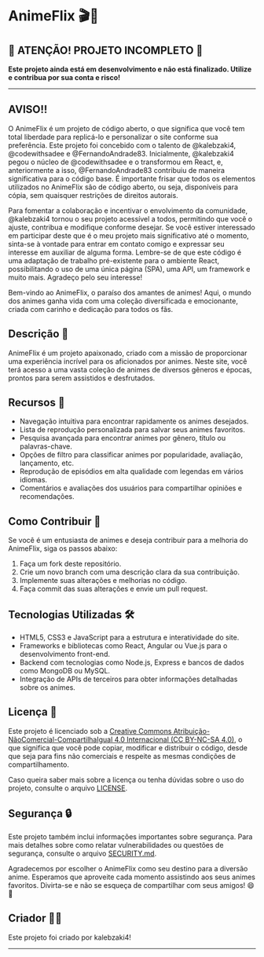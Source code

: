 # AnimeFlix 🎬🍿

## 🚨 ATENÇÃO! PROJETO INCOMPLETO 🚨

**Este projeto ainda está em desenvolvimento e não está finalizado. Utilize e contribua por sua conta e risco!**

---

## AVISO!!

O AnimeFlix é um projeto de código aberto, o que significa que você tem total liberdade para replicá-lo e personalizar o site conforme sua preferência. Este projeto foi concebido com o talento de @kalebzaki4, @codewithsadee e @FernandoAndrade83. Inicialmente, @kalebzaki4 pegou o núcleo de @codewithsadee e o transformou em React, e, anteriormente a isso, @FernandoAndrade83 contribuiu de maneira significativa para o código base. É importante frisar que todos os elementos utilizados no AnimeFlix são de código aberto, ou seja, disponíveis para cópia, sem quaisquer restrições de direitos autorais.

Para fomentar a colaboração e incentivar o envolvimento da comunidade, @kalebzaki4 tornou o seu projeto acessível a todos, permitindo que você o ajuste, contribua e modifique conforme desejar. Se você estiver interessado em participar deste que é o meu projeto mais significativo até o momento, sinta-se à vontade para entrar em contato comigo e expressar seu interesse em auxiliar de alguma forma. Lembre-se de que este código é uma adaptação de trabalho pré-existente para o ambiente React, possibilitando o uso de uma única página (SPA), uma API, um framework e muito mais. Agradeço pelo seu interesse!

Bem-vindo ao AnimeFlix, o paraíso dos amantes de animes! Aqui, o mundo dos animes ganha vida com uma coleção diversificada e emocionante, criada com carinho e dedicação para todos os fãs.

## Descrição 📜

AnimeFlix é um projeto apaixonado, criado com a missão de proporcionar uma experiência incrível para os aficionados por animes. Neste site, você terá acesso a uma vasta coleção de animes de diversos gêneros e épocas, prontos para serem assistidos e desfrutados.

## Recursos 🚀

- Navegação intuitiva para encontrar rapidamente os animes desejados.
- Lista de reprodução personalizada para salvar seus animes favoritos.
- Pesquisa avançada para encontrar animes por gênero, título ou palavras-chave.
- Opções de filtro para classificar animes por popularidade, avaliação, lançamento, etc.
- Reprodução de episódios em alta qualidade com legendas em vários idiomas.
- Comentários e avaliações dos usuários para compartilhar opiniões e recomendações.

## Como Contribuir 🤝

Se você é um entusiasta de animes e deseja contribuir para a melhoria do AnimeFlix, siga os passos abaixo:

1. Faça um fork deste repositório.
2. Crie um novo branch com uma descrição clara da sua contribuição.
3. Implemente suas alterações e melhorias no código.
4. Faça commit das suas alterações e envie um pull request.

## Tecnologias Utilizadas 🛠️

- HTML5, CSS3 e JavaScript para a estrutura e interatividade do site.
- Frameworks e bibliotecas como React, Angular ou Vue.js para o desenvolvimento front-end.
- Backend com tecnologias como Node.js, Express e bancos de dados como MongoDB ou MySQL.
- Integração de APIs de terceiros para obter informações detalhadas sobre os animes.

## Licença 📄

Este projeto é licenciado sob a [Creative Commons Atribuição-NãoComercial-CompartilhaIgual 4.0 Internacional (CC BY-NC-SA 4.0)](LICENSE), o que significa que você pode copiar, modificar e distribuir o código, desde que seja para fins não comerciais e respeite as mesmas condições de compartilhamento.

Caso queira saber mais sobre a licença ou tenha dúvidas sobre o uso do projeto, consulte o arquivo [LICENSE](LICENSE).

## Segurança 🔒

Este projeto também inclui informações importantes sobre segurança. Para mais detalhes sobre como relatar vulnerabilidades ou questões de segurança, consulte o arquivo [SECURITY.md](SECURITY.md).

Agradecemos por escolher o AnimeFlix como seu destino para a diversão anime. Esperamos que aproveite cada momento assistindo aos seus animes favoritos. Divirta-se e não se esqueça de compartilhar com seus amigos! 😄🎉

## Criador 👨‍💻

Este projeto foi criado por kalebzaki4!

---
